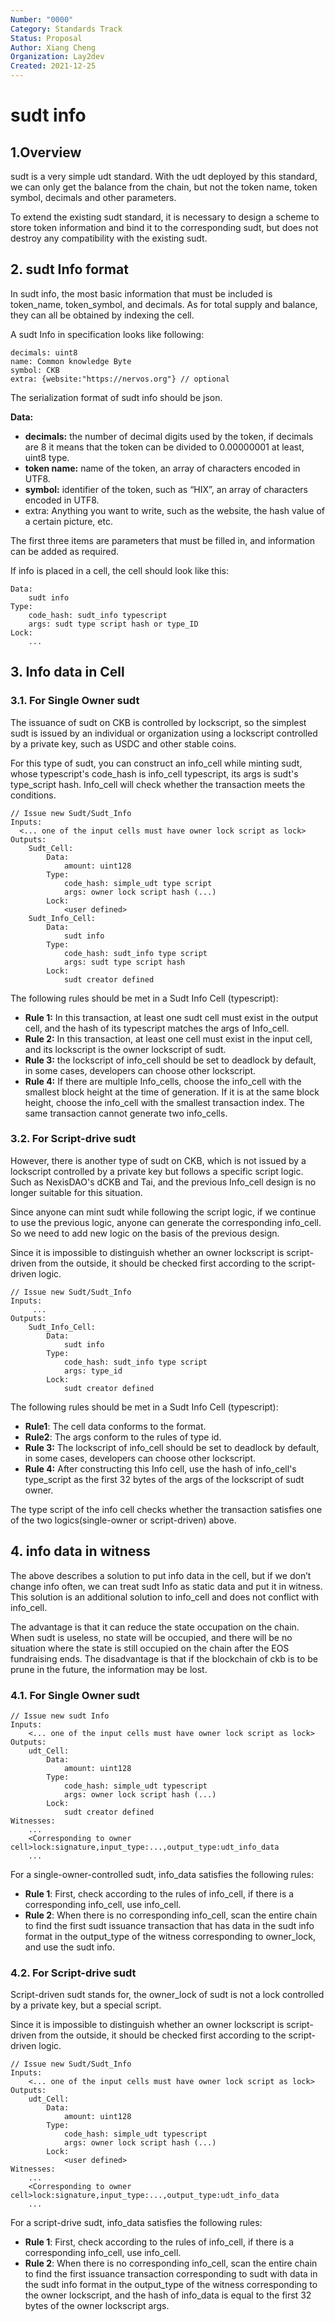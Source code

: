 ```yaml
---
Number: "0000"
Category: Standards Track
Status: Proposal
Author: Xiang Cheng
Organization: Lay2dev
Created: 2021-12-25
---
```


# sudt info

## 1.Overview

sudt is a very simple udt standard. With the udt deployed by this standard, we can only get the balance from the chain, but not the token name, token symbol, decimals and other parameters. 

To extend the existing sudt standard, it is necessary to design a scheme to store token information and bind it to the corresponding sudt, but does not destroy any compatibility with the existing sudt.

## 2. sudt Info format

In sudt info, the most basic information that must be included is token_name, token_symbol, and decimals. As for total supply and balance, they can all be obtained by indexing the cell.

A sudt Info in specification looks like following:

```
decimals: uint8
name: Common knowledge Byte
symbol: CKB
extra: {website:"https://nervos.org"} // optional
```

The serialization format of sudt info should be json. 

**Data:**

- **decimals:** the number of decimal digits used by the token, if decimals are 8 it means that the token can be divided to 0.00000001 at least, uint8 type.
- **token name:** name of the token, an array of characters encoded in UTF8.
- **symbol:** identifier of the token, such as “HIX”, an array of characters encoded in UTF8.
- extra: Anything you want to write, such as the website, the hash value of a certain picture, etc.

The first three items are parameters that must be filled in, and information can be added as required.

If info is placed in a cell, the cell should look like this:

````
Data:
	sudt info
Type:
	code_hash: sudt_info typescript
	args: sudt type script hash or type_ID
Lock:
	...
````

## 3. Info data in Cell

### 3.1. For Single Owner sudt

The issuance of sudt on CKB is controlled by lockscript, so the simplest sudt is issued by an individual or organization using a lockscript controlled by a private key, such as USDC and other stable coins.

For this type of sudt, you can construct an info_cell while minting sudt, whose typescript's code_hash is info_cell typescript, its args is sudt's type_script hash. Info_cell will check whether the transaction meets the conditions.

````
// Issue new Sudt/Sudt_Info
Inputs:
  <... one of the input cells must have owner lock script as lock>
Outputs:
	Sudt_Cell:
		Data:
			amount: uint128
        Type:
        	code_hash: simple_udt type script
     		args: owner lock script hash (...)
     	Lock:
     		<user defined>
	Sudt_Info_Cell:
  		Data:
  			sudt info
  		Type:
  			code_hash: sudt_info type script
  			args: sudt type script hash
  		Lock:
  			sudt creator defined
````

The following rules should be met in a Sudt Info Cell (typescript):

- **Rule 1:** In this transaction, at least one sudt cell must exist in the output cell, and the hash of its typescript matches the args of Info_cell.
- **Rule 2:** In this transaction, at least one cell must exist in the input cell, and its lockscript is the owner lockscript of sudt.
- **Rule 3:** the lockscript of info_cell should be set to deadlock by default, in some cases, developers can choose other lockscript.
- **Rule 4:** If there are multiple Info_cells, choose the info_cell with the smallest block height at the time of generation. If it is at the same block height, choose the info_cell with the smallest transaction index. The same transaction cannot generate two info_cells.

### 3.2. For Script-drive sudt

However, there is another type of sudt on CKB, which is not issued by a lockscript controlled by a private key but follows a specific script logic. Such as NexisDAO's dCKB and Tai, and the previous Info_cell design is no longer suitable for this situation.

Since anyone can mint sudt while following the script logic, if we continue to use the previous logic, anyone can generate the corresponding info_cell. So we need to add new logic on the basis of the previous design.

Since it is impossible to distinguish whether an owner lockscript is script-driven from the outside, it should be checked first according to the script-driven logic.

````
// Issue new Sudt/Sudt_Info
Inputs:
	 ...
Outputs:
	Sudt_Info_Cell:
		Data:
			sudt info
		Type:
			code_hash: sudt_info type script
			args: type_id
		Lock:
			sudt creator defined
````

The following rules should be met in a Sudt Info Cell (typescript):

- **Rule1**: The cell data conforms to the format.
- **Rule2**: The args conform to the rules of type id.
- **Rule 3:** The lockscript of info_cell should be set to deadlock by default, in some cases, developers can choose other lockscript.
- **Rule 4:** After constructing this Info cell, use the hash of info_cell's type_script as the first 32 bytes of the args of the lockscript of sudt owner. 

The type script of the info cell checks whether the transaction satisfies one of the two logics(single-owner or script-driven) above.

## 4. info data in witness

The above describes a solution to put info data in the cell, but if we don’t change info often, we can treat sudt Info as static data and put it in witness. This solution is an additional solution to info_cell and does not conflict with info_cell.

The advantage is that it can reduce the state occupation on the chain. When sudt is useless, no state will be occupied, and there will be no situation where the state is still occupied on the chain after the EOS fundraising ends. The disadvantage is that if the blockchain of ckb is to be prune in the future, the information may be lost.

### 4.1. For Single Owner sudt

````
// Issue new sudt Info
Inputs:
	<... one of the input cells must have owner lock script as lock>
Outputs:
	udt_Cell:
		Data:
			amount: uint128
		Type:
			code_hash: simple_udt typescript
			args: owner lock script hash (...)
		Lock:
			sudt creator defined
Witnesses:
	...
	<Corresponding to owner cell>lock:signature,input_type:...,output_type:udt_info_data
	...
````

For a single-owner-controlled sudt, info_data satisfies the following rules:

- **Rule 1**: First, check according to the rules of info_cell, if there is a corresponding info_cell, use info_cell.
- **Rule 2**: When there is no corresponding info_cell, scan the entire chain to find the first sudt issuance transaction that has data in the sudt info format in the output_type of the witness corresponding to owner_lock, and use the sudt info.

### 4.2. For Script-drive sudt

Script-driven sudt stands for, the owner_lock of sudt is not a lock controlled by a private key, but a special script.

Since it is impossible to distinguish whether an owner lockscript is script-driven from the outside, it should be checked first according to the script-driven logic.

````
// Issue new Sudt/Sudt_Info
Inputs:
	<... one of the input cells must have owner lock script as lock>
Outputs:
	udt_Cell:
		Data:
			amount: uint128
		Type:
			code_hash: simple_udt typescript
			args: owner lock script hash (...)
		Lock:
			<user defined>
Witnesses:
	...
	<Corresponding to owner cell>lock:signature,input_type:...,output_type:udt_info_data
	...
````

For a script-drive sudt, info_data satisfies the following rules:

- **Rule 1**: First, check according to the rules of info_cell, if there is a corresponding info_cell, use info_cell.
- **Rule 2**:  When there is no corresponding info_cell, scan the entire chain to find the first issuance transaction corresponding to sudt with data in the sudt info format in the output_type of the witness corresponding to the owner lockscript, and the hash of info_data is equal to the first 32 bytes of the owner lockscript args.